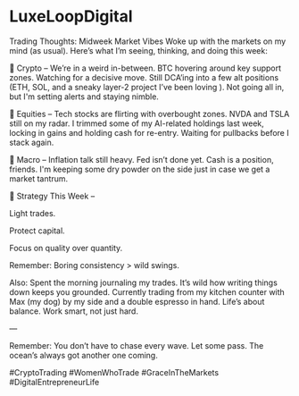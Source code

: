 # LuxeLoopDigital
Trading Thoughts: Midweek Market Vibes
Woke up with the markets on my mind (as usual). Here’s what I’m seeing, thinking, and doing this week:

🔹 Crypto – We’re in a weird in-between. BTC hovering around key support zones. Watching for a decisive move. Still DCA’ing into a few alt positions (ETH, SOL, and a sneaky layer-2 project I’ve been loving ). Not going all in, but I'm setting alerts and staying nimble.

🔹 Equities – Tech stocks are flirting with overbought zones. NVDA and TSLA still on my radar. I trimmed some of my AI-related holdings last week, locking in gains and holding cash for re-entry. Waiting for pullbacks before I stack again.

🔹 Macro – Inflation talk still heavy. Fed isn’t done yet. Cash is a position, friends. I'm keeping some dry powder on the side just in case we get a market tantrum.

🔹 Strategy This Week –

Light trades.

Protect capital.

Focus on quality over quantity.

Remember: Boring consistency > wild swings.

Also:
Spent the morning journaling my trades. It’s wild how writing things down keeps you grounded.
Currently trading from my kitchen counter with Max (my dog) by my side and a double espresso in hand. Life’s about balance. Work smart, not just hard.

—

Remember: You don’t have to chase every wave. Let some pass. The ocean’s always got another one coming.

#CryptoTrading #WomenWhoTrade #GraceInTheMarkets #DigitalEntrepreneurLife
